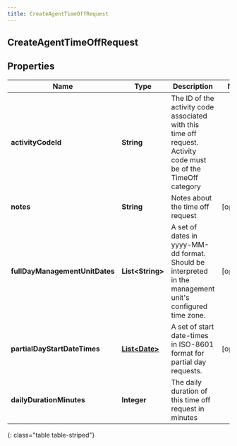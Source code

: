 ```yaml
---
title: CreateAgentTimeOffRequest
---
```

## CreateAgentTimeOffRequest


## Properties

| Name | Type | Description | Notes |
| ------------ | ------------- | ------------- | ------------- |
| **activityCodeId** | <!----><!---->**String**<!----> | The ID of the activity code associated with this time off request. Activity code must be of the TimeOff category |  |
| **notes** | <!----><!---->**String**<!----> | Notes about the time off request |  [optional] |
| **fullDayManagementUnitDates** | <!----><!---->**List&lt;String&gt;**<!----> | A set of dates in yyyy-MM-dd format.  Should be interpreted in the management unit's configured time zone. |  [optional] |
| **partialDayStartDateTimes** | <!----><!---->[**List&lt;Date&gt;**](Date.html)<!----> | A set of start date-times in ISO-8601 format for partial day requests. |  [optional] |
| **dailyDurationMinutes** | <!----><!---->**Integer**<!----> | The daily duration of this time off request in minutes |  |
{: class="table table-striped"}



